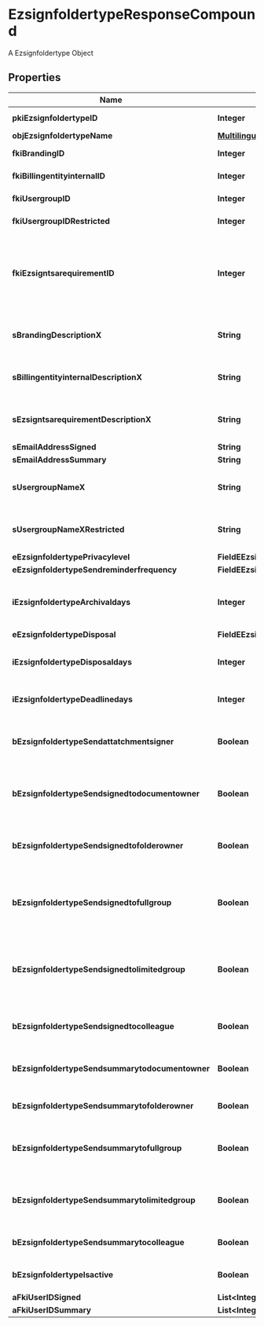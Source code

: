 

# EzsignfoldertypeResponseCompound

A Ezsignfoldertype Object

## Properties

| Name | Type | Description | Notes |
|------------ | ------------- | ------------- | -------------|
|**pkiEzsignfoldertypeID** | **Integer** | The unique ID of the Ezsignfoldertype. |  |
|**objEzsignfoldertypeName** | [**MultilingualEzsignfoldertypeName**](MultilingualEzsignfoldertypeName.md) |  |  |
|**fkiBrandingID** | **Integer** | The unique ID of the Branding |  |
|**fkiBillingentityinternalID** | **Integer** | The unique ID of the Billingentityinternal. |  [optional] |
|**fkiUsergroupID** | **Integer** | The unique ID of the Usergroup |  [optional] |
|**fkiUsergroupIDRestricted** | **Integer** | The unique ID of the Usergroup |  [optional] |
|**fkiEzsigntsarequirementID** | **Integer** | The unique ID of the Ezsigntsarequirement.  Determine if a Time Stamping Authority should add a timestamp on each of the signature. Valid values:  |Value|Description| |-|-| |1|No. TSA Timestamping will requested. This will make all signatures a lot faster since no round-trip to the TSA server will be required. Timestamping will be made using eZsign server&#39;s time.| |2|Best effort. Timestamping from a Time Stamping Authority will be requested but is not mandatory. In the very improbable case it cannot be completed, the timestamping will be made using eZsign server&#39;s time. **Additional fee applies**| |3|Mandatory. Timestamping from a Time Stamping Authority will be requested and is mandatory. In the very improbable case it cannot be completed, the signature will fail and the user will be asked to retry. **Additional fee applies**| |  [optional] |
|**sBrandingDescriptionX** | **String** | The Description of the Branding in the language of the requester |  |
|**sBillingentityinternalDescriptionX** | **String** | The description of the Billingentityinternal in the language of the requester |  [optional] |
|**sEzsigntsarequirementDescriptionX** | **String** | The description of the Ezsigntsarequirement in the language of the requester |  [optional] |
|**sEmailAddressSigned** | **String** | The email address. |  [optional] |
|**sEmailAddressSummary** | **String** | The email address. |  [optional] |
|**sUsergroupNameX** | **String** | The Name of the Usergroup in the language of the requester |  [optional] |
|**sUsergroupNameXRestricted** | **String** | The Name of the Usergroup in the language of the requester |  [optional] |
|**eEzsignfoldertypePrivacylevel** | **FieldEEzsignfoldertypePrivacylevel** |  |  |
|**eEzsignfoldertypeSendreminderfrequency** | **FieldEEzsignfoldertypeSendreminderfrequency** |  |  [optional] |
|**iEzsignfoldertypeArchivaldays** | **Integer** | The number of days before the archival of Ezsignfolders created using this Ezsignfoldertype |  |
|**eEzsignfoldertypeDisposal** | **FieldEEzsignfoldertypeDisposal** |  |  |
|**iEzsignfoldertypeDisposaldays** | **Integer** | The number of days after the archival before the disposal of the Ezsignfolder |  [optional] |
|**iEzsignfoldertypeDeadlinedays** | **Integer** | The number of days to get all Ezsignsignatures |  |
|**bEzsignfoldertypeSendattatchmentsigner** | **Boolean** | Whether we send the Ezsigndocument and the proof as attachment in the email |  |
|**bEzsignfoldertypeSendsignedtodocumentowner** | **Boolean** | Whether we send the signed Ezsigndocument to the Ezsigndocument&#39;s owner |  |
|**bEzsignfoldertypeSendsignedtofolderowner** | **Boolean** | Whether we send the signed Ezsigndocument to the Ezsignfolder&#39;s owner |  |
|**bEzsignfoldertypeSendsignedtofullgroup** | **Boolean** | Whether we send the signed Ezsigndocument to the Usergroup that has acces to all Ezsignfolders |  [optional] |
|**bEzsignfoldertypeSendsignedtolimitedgroup** | **Boolean** | Whether we send the signed Ezsigndocument to the Usergroup that has acces to only their own Ezsignfolders |  [optional] |
|**bEzsignfoldertypeSendsignedtocolleague** | **Boolean** | Whether we send the signed Ezsigndocument to the colleagues |  |
|**bEzsignfoldertypeSendsummarytodocumentowner** | **Boolean** | Whether we send the summary to the Ezsigndocument&#39;s owner |  |
|**bEzsignfoldertypeSendsummarytofolderowner** | **Boolean** | Whether we send the summary to the Ezsignfolder&#39;s owner |  |
|**bEzsignfoldertypeSendsummarytofullgroup** | **Boolean** | Whether we send the summary to the Usergroup that has acces to all Ezsignfolders |  [optional] |
|**bEzsignfoldertypeSendsummarytolimitedgroup** | **Boolean** | Whether we send the summary to the Usergroup that has acces to only their own Ezsignfolders |  [optional] |
|**bEzsignfoldertypeSendsummarytocolleague** | **Boolean** | Whether we send the summary to the colleagues |  |
|**bEzsignfoldertypeIsactive** | **Boolean** | Whether the Ezsignfoldertype is active or not |  |
|**aFkiUserIDSigned** | **List&lt;Integer&gt;** |  |  [optional] |
|**aFkiUserIDSummary** | **List&lt;Integer&gt;** |  |  [optional] |



